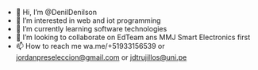 - 👋 Hi, I’m @DenilDenilson
- 👀 I’m interested in web and iot programming
- 🌱 I’m currently learning software technologies
- 💞️ I’m looking to collaborate on EdTeam ans MMJ Smart Electronics first
- 📫 How to reach me wa.me/+51933156539 or jordanpreseleccion@gmail.com or jdtrujillos@uni.pe

<!---
DenilDenilson/DenilDenilson is a ✨ special ✨ repository because its `README.md` (this file) appears on your GitHub profile.
You can click the Preview link to take a look at your changes.
--->
